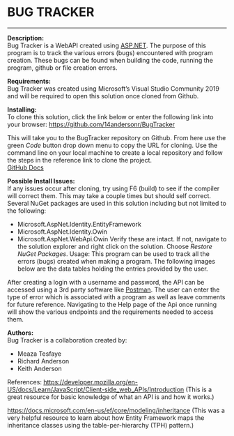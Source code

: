 # BUG TRACKER
____________________________________________________

**Description:**<br>
Bug Tracker is a WebAPI created using [ASP.NET](https://dotnet.microsoft.com/apps/aspnet). The purpose of this program is to track the various errors (bugs) encountered with program creation. These bugs can be found when building the code, running the program, github or file creation errors.  

**Requirements:**<br>
Bug Tracker was created using Microsoft’s Visual Studio Community 2019 and will be required to open this solution once cloned from Github. 

**Installing:**<br>
To clone this solution, click the link below or enter the following link into your browser: https://github.com/14andersonr/BugTracker

This will take you to the BugTracker repository on Github. From here use the green *Code* button drop down menu to copy the URL for cloning. Use the command line on your local machine to create a local repository and follow the steps in the reference link to clone the project.  
[GitHub Docs](https://docs.github.com/en/github/creating-cloning-and-archiving-repositories/cloning-a-repository)

**Possible Install Issues:**<br>
If any issues occur after cloning, try using F6 (build) to see if the compiler will correct them. This may take a couple times but should self correct. Several NuGet packages are used in this solution including but not limited to the following:
- Microsoft.AspNet.Identity.EntityFramework
- Microsoft.AspNet.Identity.Owin
- Microsoft.AspNet.WebApi.Owin
Verify these are intact. If not, navigate to the solution explorer and right click on the solution. Choose *Restore NuGet Packages*. 
Usage:
This program can be used to track all the errors (bugs) created when making a program. The following images below are the data tables holding the entries provided by the user. 

After creating a login with a username and password, the API can be accessed using a 3rd party software like [Postman](https://www.postman.com/). The user can enter the type of error which is associated with a program as well as leave comments for future reference. Navigating to the Help page of the Api once running will show the various endpoints and the requirements needed to access them. 

**Authors:**<br>
Bug Tracker is a collaboration created by:
- Meaza Tesfaye
- Richard Anderson
- Keith Anderson

References:
https://developer.mozilla.org/en-US/docs/Learn/JavaScript/Client-side_web_APIs/Introduction (This is a great resource for basic knowledge of what an API is and how it works.)

https://docs.microsoft.com/en-us/ef/core/modeling/inheritance (This was a very helpful resource to learn about how Entity Framework maps the inheritance classes using the table-per-hierarchy (TPH) pattern.)

